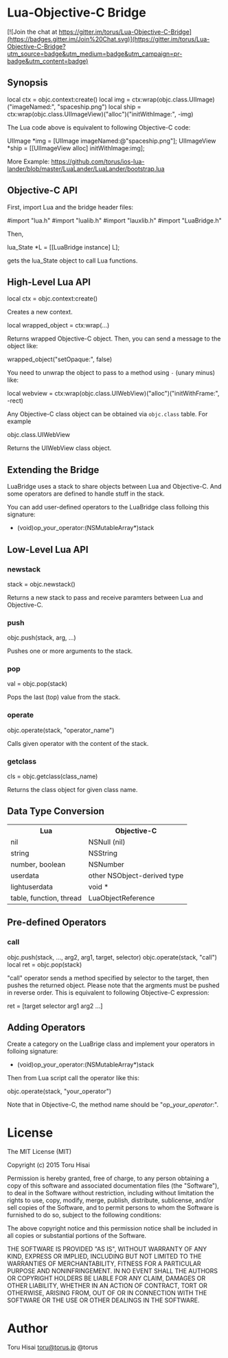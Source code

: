 Lua-Objective-C Bridge
======================

[![Join the chat at https://gitter.im/torus/Lua-Objective-C-Bridge](https://badges.gitter.im/Join%20Chat.svg)](https://gitter.im/torus/Lua-Objective-C-Bridge?utm_source=badge&utm_medium=badge&utm_campaign=pr-badge&utm_content=badge)

Synopsis
--------

local ctx = objc.context:create()
local img = ctx:wrap(objc.class.UIImage)("imageNamed:", "spaceship.png")
local ship = ctx:wrap(objc.class.UIImageView)("alloc")("initWithImage:", -img)

The Lua code above is equivalent to following Objective-C code:

UIImage *img = [UIImage imageNamed:@"spaceship.png"];
UIImageView *ship = [[UIImageView alloc] initWithImage:img];

More Example:
https://github.com/torus/ios-lua-lander/blob/master/LuaLander/LuaLander/bootstrap.lua


Objective-C API
---------------

First, import Lua and the bridge header files:

#import "lua.h"
#import "lualib.h"
#import "lauxlib.h"
#import "LuaBridge.h"

Then,

lua_State *L = [[LuaBridge instance] L];

gets the lua_State object to call Lua functions.


High-Level Lua API
------------------

local ctx = objc.context:create()

Creates a new context.

local wrapped_object = ctx:wrap(...)

Returns wrapped Objective-C object. Then, you can send a message to the object like:

wrapped_object("setOpaque:", false)

You need to unwrap the object to pass to a method using `-` (unary minus) like:

local webview = ctx:wrap(objc.class.UIWebView)("alloc")("initWithFrame:", -rect)

Any Objective-C class object can be obtained via `objc.class` table. For example

objc.class.UIWebView

Returns the UIWebView class object.



Extending the Bridge
--------------------

LuaBridge uses a stack to share objects between Lua and Objective-C.
And some operators are defined to handle stuff in the stack.

You can add user-defined operators to the LuaBridge class folloing this signature:

- (void)op_your_operator:(NSMutableArray*)stack


Low-Level Lua API
-----------------

### newstack

stack = objc.newstack()

Returns a new stack to pass and receive paramters between Lua and Objective-C.

### push

objc.push(stack, arg, ...)

Pushes one or more arguments to the stack.

### pop

val = objc.pop(stack)

Pops the last (top) value from the stack.

### operate

objc.operate(stack, "operator_name")

Calls given operator with the content of the stack.

### getclass

cls = objc.getclass(class_name)

Returns the class object for given class name.

Data Type Conversion
---------------

<table>
<tr><th>Lua</th><th>Objective-C</th></tr>
<tr><td>nil</td><td>NSNull (nil)</td></tr>
<tr><td>string</td><td>NSString</td></tr>
<tr><td>number, boolean</td><td>NSNumber</td></tr>
<tr><td>userdata</td><td>other NSObject-derived type</td></tr>
<tr><td>lightuserdata</td><td>void *</td></tr>
<tr><td>table, function, thread</td><td>LuaObjectReference</td></tr>
</table>

Pre-defined Operators
---------------------

### call

objc.push(stack, ..., arg2, arg1, target, selector)
objc.operate(stack, "call")
local ret = objc.pop(stack)

"call" operator sends a method specified by selector to the target, then pushes the returned object.
Please note that the argments must be pushed in reverse order.
This is equivalent to following Objective-C expression:

ret = [target selector arg1 arg2 ...]


Adding Operators
----------------

Create a category on the LuaBrige class and implement your operators in folloing signature:

- (void)op_your_operator:(NSMutableArray*)stack

Then from Lua script call the operator like this:

objc.operate(stack, "your_operator")

Note that in Objective-C, the method name should be "op_*your_operator*:".

License
=======
The MIT License (MIT)

Copyright (c) 2015 Toru Hisai

Permission is hereby granted, free of charge, to any person obtaining a copy
of this software and associated documentation files (the "Software"), to deal
in the Software without restriction, including without limitation the rights
to use, copy, modify, merge, publish, distribute, sublicense, and/or sell
copies of the Software, and to permit persons to whom the Software is
furnished to do so, subject to the following conditions:

The above copyright notice and this permission notice shall be included in
all copies or substantial portions of the Software.

THE SOFTWARE IS PROVIDED "AS IS", WITHOUT WARRANTY OF ANY KIND, EXPRESS OR
IMPLIED, INCLUDING BUT NOT LIMITED TO THE WARRANTIES OF MERCHANTABILITY,
FITNESS FOR A PARTICULAR PURPOSE AND NONINFRINGEMENT. IN NO EVENT SHALL THE
AUTHORS OR COPYRIGHT HOLDERS BE LIABLE FOR ANY CLAIM, DAMAGES OR OTHER
LIABILITY, WHETHER IN AN ACTION OF CONTRACT, TORT OR OTHERWISE, ARISING FROM,
OUT OF OR IN CONNECTION WITH THE SOFTWARE OR THE USE OR OTHER DEALINGS IN
THE SOFTWARE.

Author
======
Toru Hisai toru@torus.jp @torus